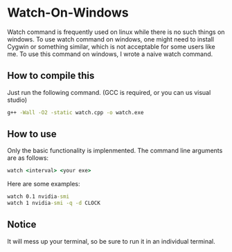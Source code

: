 # Watch-On-Windows

Watch command is frequently used on linux while there is no such things on windows. To use watch command on windows, one might need to install Cygwin or something similar, which is not acceptable for some users like me. To use this command on windows, I wrote a naive watch command.

## How to compile this
Just run the following command. (GCC is required, or you can us visual studio)
```bat
g++ -Wall -O2 -static watch.cpp -o watch.exe
```

## How to use
Only the basic functionality is implenmented. The command line arguments are as follows:
```bat
watch <interval> <your exe>
```
Here are some examples:
```bat
watch 0.1 nvidia-smi
watch 1 nvidia-smi -q -d CLOCK
```

## Notice
It will mess up your terminal, so be sure to run it in an individual terminal.
